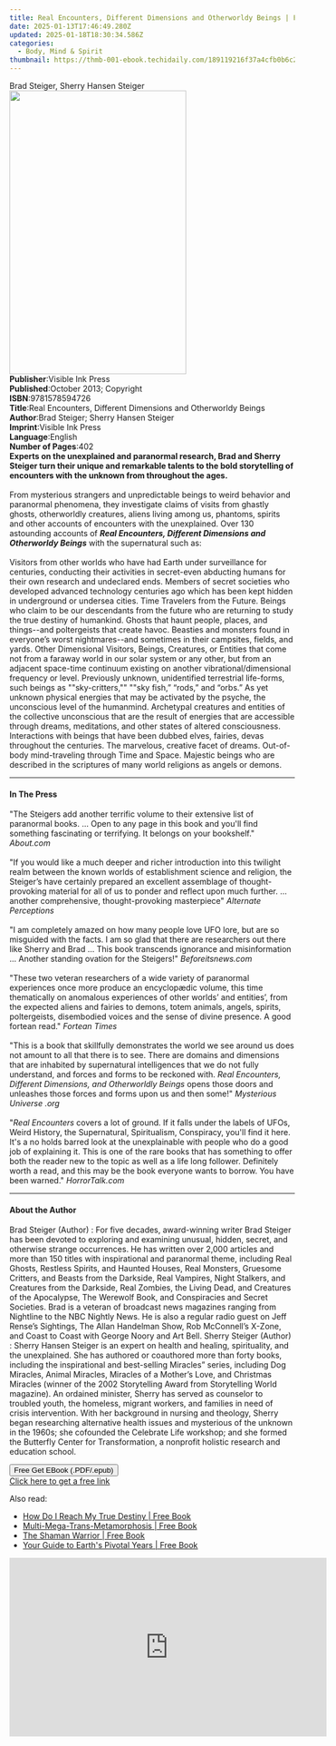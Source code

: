 ```yaml
---
title: Real Encounters, Different Dimensions and Otherworldy Beings | Free Book
date: 2025-01-13T17:46:49.280Z
updated: 2025-01-18T18:30:34.586Z
categories:
  - Body, Mind & Spirit
thumbnail: https://thmb-001-ebook.techidaily.com/189119216f37a4cfb0b6c2f545fcbe7789fd56f77b4a41fa32ef5a8d923200fa.jpg
---
```

<main id="book-container">
  <div class="flex flex-col">
    <div class="book-brief flex-1 py-6 px-4 sm:p-6 md:py-10 md:px-8">
      <!-- brief-->
      <div class="book-brief-main">Brad Steiger, Sherry Hansen Steiger</div>
    </div>
    <div
      class="book-meta-info flex-1 grid gap-4 col-start-1 col-end-3 row-start-1 sm:mb-6 sm:grid-cols-4 lg:gap-6 lg:col-start-2 lg:row-end-6 lg:row-span-6 lg:mb-0"
    >
      <div
        class="book-meta-info-left place-content-center mt-4 p-4 text-sm leading-6 col-start-2 col-span-2 dark:text-slate-400"
      >
        <img
          class="w-full h-500 object-cover rounded-lg sm:h-255 sm:col-span-2 lg:col-span-full"
          src="https://img-001-ebook.techidaily.com/9801c8b65553317066e34eab742e710f7188c3d22b1b0c2385bbbdaaa68cc868.jpg"
          alt=""
          width="312"
          height="500"
        />
      </div>
      <div
        class="book-meta-info-right mt-2 col-start-1 row-start-2 col-span-3 self-center"
      >
        <!-- meta data  -->
        <div class="flex flex-col px-4 md:px-8">
          <div class="flex-1">
            <strong>Publisher</strong>:<span class="px-2"
              >Visible Ink Press</span
            >
          </div>
          <div class="flex-1">
            <strong>Published</strong>:<span class="px-2"
              >October 2013; Copyright</span
            >
          </div>
          <div class="flex-1">
            <strong>ISBN</strong>:<span class="px-2">9781578594726</span>
          </div>
          <div class="flex-1">
            <strong>Title</strong>:<span class="px-2"
              >Real Encounters, Different Dimensions and Otherworldy
              Beings</span
            >
          </div>
          <div class="flex-1">
            <strong>Author</strong>:<span class="px-2"
              >Brad Steiger; Sherry Hansen Steiger</span
            >
          </div>
          <div class="flex-1">
            <strong>Imprint</strong>:<span class="px-2">Visible Ink Press</span>
          </div>
          <div class="flex-1">
            <strong>Language</strong>:<span class="px-2">English</span>
          </div>
          <div class="flex-1">
            <strong>Number of Pages</strong>:<span class="px-2">402</span>
          </div>
        </div>
      </div>
    </div>
    <div class="book-description flex-1 py-6 px-4 sm:p-6 md:py-10 md:px-8">
      <div class="book-description-main">
        <div accordion-content="" id="description">
          <b
            >Experts on the unexplained and paranormal research, Brad and Sherry
            Steiger turn their unique and remarkable talents to the bold
            storytelling of encounters with the unknown from throughout the
            ages.</b
          >
          <br /><br />From mysterious strangers and unpredictable beings to
          weird behavior and paranormal phenomena, they investigate claims of
          visits from ghastly ghosts, otherworldly creatures, aliens living
          among us, phantoms, spirits and other accounts of encounters with the
          unexplained. Over 130 astounding accounts of
          <b
            ><i
              >Real Encounters, Different Dimensions and Otherworldy Beings</i
            ></b
          >
          with the supernatural such as:<br /><br />
          Visitors from other worlds who have had Earth under surveillance for
          centuries, conducting their activities in secret-even abducting humans
          for their own research and undeclared ends. Members of secret
          societies who developed advanced technology centuries ago which has
          been kept hidden in underground or undersea cities. Time Travelers
          from the Future. Beings who claim to be our descendants from the
          future who are returning to study the true destiny of humankind.
          Ghosts that haunt people, places, and things--and poltergeists that
          create havoc. Beasties and monsters found in everyone’s worst
          nightmares--and sometimes in their campsites, fields, and yards. Other
          Dimensional Visitors, Beings, Creatures, or Entities that come not
          from a faraway world in our solar system or any other, but from an
          adjacent space-time continuum existing on another
          vibrational/dimensional frequency or level. Previously unknown,
          unidentified terrestrial life-forms, such beings as ""sky-critters,""
          ""sky fish,” “rods,” and “orbs.” As yet unknown physical energies that
          may be activated by the psyche, the unconscious level of the
          humanmind. Archetypal creatures and entities of the collective
          unconscious that are the result of energies that are accessible
          through dreams, meditations, and other states of altered
          consciousness. Interactions with beings that have been dubbed elves,
          fairies, devas throughout the centuries. The marvelous, creative facet
          of dreams. Out-of-body mind-traveling through Time and Space. Majestic
          beings who are described in the scriptures of many world religions as
          angels or demons.
        </div>
        <div class="accordion-fader"></div>
      </div>
    </div>
    <div class="book-excerpts flex-1 py-6 px-4 sm:p-6 md:py-10 md:px-8">
      <!-- excerpts-->
      <div class="book-excerpts-main">
        <hr />
        <h4 class="placeholder placeholder-heading">
          <span>In The Press</span>
        </h4>
        <p>
          "The Steigers add another terrific volume to their extensive list of
          paranormal books. ... Open to any page in this book and you'll find
          something fascinating or terrifying. It belongs on your bookshelf."
          <i>About.com</i><br /><br />"If you would like a much deeper and
          richer introduction into this twilight realm between the known worlds
          of establishment science and religion, the Steiger’s have certainly
          prepared an excellent assemblage of thought-provoking material for all
          of us to ponder and reflect upon much further. ... another
          comprehensive, thought-provoking masterpiece"
          <i>Alternate Perceptions</i><br /><br />"I am completely amazed on how
          many people love UFO lore, but are so misguided with the facts. I am
          so glad that there are researchers out there like Sherry and Brad ...
          This book transcends ignorance and misinformation ... Another standing
          ovation for the Steigers!" <i>Beforeitsnews.com</i><br /><br />"These
          two veteran researchers of a wide variety of paranormal experiences
          once more produce an encyclopædic volume, this time thematically on
          anomalous experiences of other worlds’ and entities’, from the
          expected aliens and fairies to demons, totem animals, angels, spirits,
          poltergeists, disembodied voices and the sense of divine presence. A
          good fortean read." <i>Fortean Times</i><br /><br />"This is a book
          that skillfully demonstrates the world we see around us does not
          amount to all that there is to see. There are domains and dimensions
          that are inhabited by supernatural intelligences that we do not fully
          understand, and forces and forms to be reckoned with.
          <i>Real Encounters, Different Dimensions, and Otherworldly Beings</i>
          opens those doors and unleashes those forces and forms upon us and
          then some!" <i>Mysterious Universe .org</i><br /><br />"<i
            >Real Encounters</i
          >
          covers a lot of ground. If it falls under the labels of UFOs, Weird
          History, the Supernatural, Spiritualism, Conspiracy, you'll find it
          here. It's a no holds barred look at the unexplainable with people who
          do a good job of explaining it. This is one of the rare books that has
          something to offer both the reader new to the topic as well as a life
          long follower. Definitely worth a read, and this may be the book
          everyone wants to borrow. You have been warned." <i>HorrorTalk.com</i
          ><br />
        </p>
      </div>
    </div>
    <div class="book-about-author flex-1 py-6 px-4 sm:p-6 md:py-10 md:px-8">
      <!-- about author-->
      <div class="book-main-author-main">
        <hr />
        <h4 class="placeholder placeholder-heading">
          <span>About the Author</span>
        </h4>
        <p>
          Brad Steiger (Author) : For five decades, award-winning writer Brad
          Steiger has been devoted to exploring and examining unusual, hidden,
          secret, and otherwise strange occurrences. He has written over 2,000
          articles and more than 150 titles with inspirational and paranormal
          theme, including Real Ghosts, Restless Spirits, and Haunted Houses,
          Real Monsters, Gruesome Critters, and Beasts from the Darkside, Real
          Vampires, Night Stalkers, and Creatures from the Darkside, Real
          Zombies, the Living Dead, and Creatures of the Apocalypse, The
          Werewolf Book, and Conspiracies and Secret Societies. Brad is a
          veteran of broadcast news magazines ranging from Nightline to the NBC
          Nightly News. He is also a regular radio guest on Jeff Rense’s
          Sightings, The Allan Handelman Show, Rob McConnell’s X-Zone, and Coast
          to Coast with George Noory and Art Bell. Sherry Steiger (Author) :
          Sherry Hansen Steiger is an expert on health and healing,
          spirituality, and the unexplained. She has authored or coauthored more
          than forty books, including the inspirational and best-selling
          Miracles” series, including Dog Miracles, Animal Miracles, Miracles of
          a Mother’s Love, and Christmas Miracles (winner of the 2002
          Storytelling Award from Storytelling World magazine). An ordained
          minister, Sherry has served as counselor to troubled youth, the
          homeless, migrant workers, and families in need of crisis
          intervention. With her background in nursing and theology, Sherry
          began researching alternative health issues and mysterious of the
          unknown in the 1960s; she cofounded the Celebrate Life workshop; and
          she formed the Butterfly Center for Transformation, a nonprofit
          holistic research and education school.
        </p>
      </div>
    </div>
    <div class="book-free-get flex-1 py-6 px-4 sm:p-6 md:py-10 md:px-8">
      <button
        id="btn-free-get"
        class="bg-blue-500 hover:bg-blue-700 text-white font-bold py-2 px-4 rounded"
      >
        Free Get EBook (.PDF/.epub)
      </button>
      <div id="countdown-display" class="px-2 text-lg mt-2"></div>
      <a
        id="free-link"
        class="hidden bg-blue-500 hover:bg-blue-700 text-white font-bold py-2 px-4 rounded"
        href="https://www.ebooks.com/en-us/book/96489670/real-encounters-different-dimensions-and-otherworldy-beings/brad-steiger/"
        target="_blank"
        >Click here to get a free link</a
      >
    </div>
    <script>
      let countdownTime = 0;
      let countdownInterval = null;
      document
        .getElementById('btn-free-get')
        .addEventListener('click', startCountdown);
      function startCountdown() {
        countdownTime = new Date().getTime() + 60000 * 3;
        countdownInterval = setInterval(updateCountdown, 1000);
        document.getElementById('btn-free-get').disabled = true;
        document
          .getElementById('btn-free-get')
          .classList.add('bg-gray-500', 'cursor-not-allowed');
      }
      function updateCountdown() {
        let currentTime = new Date().getTime();
        let timeLeft = countdownTime - currentTime;
        let secondsLeft = Math.floor(timeLeft / 1000);
        document.getElementById('countdown-display').innerHTML =
          `Remaining time: ${secondsLeft} seconds.`;
        if (secondsLeft <= 0) {
          clearInterval(countdownInterval);
          document.getElementById('btn-free-get').classList.add('hidden');
          document.getElementById('free-link').classList.remove('hidden');
          document.getElementById('countdown-display').innerHTML = '';
        }
      }
    </script>
  </div>
</main>

<ins class="adsbygoogle"
      style="display:block"
      data-ad-client="ca-pub-7571918770474297"
      data-ad-slot="8358498916"
      data-ad-format="auto"
      data-full-width-responsive="true"></ins>
    

<span class="atpl-alsoreadstyle">Also read:</span>
<div><ul>
<li><a href="https://novels-ebooks.techidaily.com/138570277-9780595870097-how-do-i-reach-my-true-destiny/"><u>How Do I Reach My True Destiny | Free Book</u></a></li>
<li><a href="https://novels-ebooks.techidaily.com/138570267-9781475900569-multi-mega-trans-metamorphosis/"><u>Multi-Mega-Trans-Metamorphosis | Free Book</u></a></li>
<li><a href="https://novels-ebooks.techidaily.com/138570265-9781462047963-the-shaman-warrior/"><u>The Shaman Warrior | Free Book</u></a></li>
<li><a href="https://novels-ebooks.techidaily.com/138570316-9781450297080-your-guide-to-earths-pivotal-years/"><u>Your Guide to Earth's Pivotal Years | Free Book</u></a></li>
</ul></div>

<!-- affiliate ads begin -->
<iframe width="560" height="315" src="https://www.youtube.com/embed/GFHH14XlFCk?si=2HcjQbDx5eG0ZQAt" title="YouTube video player" frameborder="0" allow="accelerometer; autoplay; clipboard-write; encrypted-media; gyroscope; picture-in-picture; web-share" referrerpolicy="strict-origin-when-cross-origin" allowfullscreen></iframe>
<!-- affiliate ads end -->

